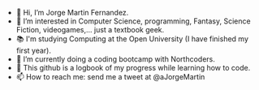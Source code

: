 - 👋 Hi, I’m Jorge Martin Fernandez.
- 👀 I’m interested in Computer Science, programming, Fantasy, Science Fiction, videogames,... just a textbook geek.   
- 📚 I'm studying Computing at the Open University (I have finished my first year).
- 🌱 I’m currently doing a coding bootcamp with Northcoders. 
- 💞️ This github is a logbook of my progress while learning how to code. 
- 📫 How to reach me: send me a tweet at @aJorgeMartin

<!---
jorgemf2604/jorgemf2604 is a ✨ special ✨ repository because its `README.md` (this file) appears on your GitHub profile.
You can click the Preview link to take a look at your changes.
--->

